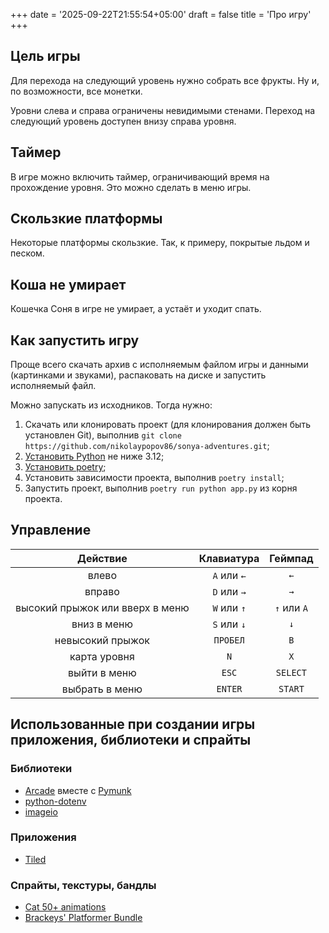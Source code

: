 +++
date = '2025-09-22T21:55:54+05:00'
draft = false
title = 'Про игру'
+++

## Цель игры

Для перехода на следующий уровень нужно собрать все фрукты. Ну и, по возможности, все монетки.

Уровни слева и справа ограничены невидимыми стенами. Переход на следующий уровень доступен внизу справа уровня.

## Таймер

В игре можно включить таймер, ограничивающий время на прохождение уровня. Это можно сделать в меню игры.

## Скользкие платформы

Некоторые платформы скользкие. Так, к примеру, покрытые льдом и песком.

## Коша не умирает

Кошечка Соня в игре не умирает, а устаёт и уходит спать.

## Как запустить игру

Проще всего скачать архив с исполняемым файлом игры и данными (картинками и звуками), распаковать на диске и запустить исполняемый файл.

Можно запускать из исходников. Тогда нужно:
1. Скачать или клонировать проект (для клонирования должен быть установлен Git), выполнив `git clone https://github.com/nikolaypopov86/sonya-adventures.git`;
2. [Установить Python](https://www.python.org/) не ниже 3.12;
3. [Установить poetry](https://python-poetry.org/docs/#installation);
4. Установить зависимости проекта, выполнив `poetry install`;
5. Запустить проект, выполнив `poetry run python app.py` из корня проекта.


## Управление

|Действие                        |Клавиатура  |Геймпад    |
|:------------------------------:|:----------:|:---------:|
|влево                           | `A` или `←`|`←`        |
|вправо                          | `D` или `→`|`→`        |
|высокий прыжок или вверх в меню | `W` или `↑`|`↑` или `A`|
|вниз в меню                     | `S` или `↓`|`↓`        |
|невысокий прыжок                | `ПРОБЕЛ`   |`B`        |
|карта уровня                    | `N`        |`X`        |
|выйти в меню                    | `ESC`      |`SELECT`   |
|выбрать в меню                  | `ENTER`    |`START`    |

## Использованные при создании игры приложения, библиотеки и спрайты

### Библиотеки

* [Arcade](https://api.arcade.academy/en/stable/) вместе с [Pymunk](https://www.pymunk.org/en/latest/)
* [python-dotenv](https://github.com/theskumar/python-dotenv)
* [imageio](https://imageio.readthedocs.io/en/stable/)


### Приложения

* [Tiled](https://www.mapeditor.org/)
  
### Спрайты, текстуры, бандлы

* [Cat 50+ animations](https://bowpixel.itch.io/cat-50-animations)
* [Brackeys' Platformer Bundle](https://brackeysgames.itch.io/brackeys-platformer-bundle)
